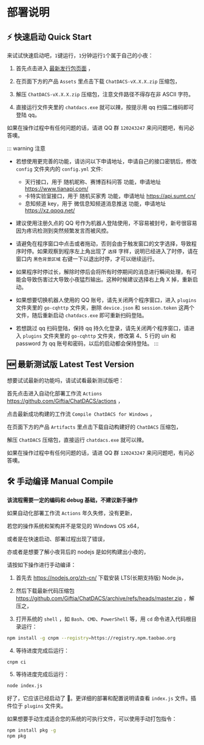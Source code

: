 # 部署说明

## ⚡️ 快速启动 Quick Start

来试试快速启动吧，`1`键运行，`1`分钟运行`1`个属于自己的小夜：

1. 首先点击进入 [最新发行包页面](https://github.com/Giftia/ChatDACS/releases/latest) ，

2. 在页面下方的产品 `Assets` 里点击下载 `ChatDACS-vX.X.X.zip` 压缩包，

3. 解压 `ChatDACS-vX.X.X.zip` 压缩包，注意文件路径不得存在非 ASCII 字符。

4. 直接运行文件夹里的 `chatdacs.exe` 就可以辣，按提示用 qq 扫描二维码即可登陆 qq。

如果在操作过程中有任何问题的话，请进 QQ 群 `120243247` 来问问题吧，有问必答噢。

::: warning 注意
- 若想使用更完善的功能，请访问以下申请地址，申请自己的接口密钥后，修改 `config` 文件夹内的 `config.yml` 文件:

  - 天行接口，用于 随机昵称、赛博百科问答 功能，申请地址 https://www.tianapi.com/
  - 卡特实验室接口，用于 随机买家秀 功能，申请地址 https://api.sumt.cn/
  - 息知频道 key，用于 微信息知频道消息推送 功能，申请地址 https://xz.qqoq.net/

- 建议使用注册久点的 QQ 号作为机器人登陆使用，不容易被封号，新号很容易因为疼讯检测到突然频繁发言而被风控。

- 请避免在程序窗口中点击或者拖动，否则会由于触发窗口的文字选择，导致程序时停。如果观察到程序左上角出现了 `选择` 字样，说明已经进入了时停，请在窗口内 `黑色背景区域` 右键一下以退出时停，才可以继续运行。

- 如果程序时停过长，解除时停后会将所有时停期间的消息进行瞬间处理，有可能会导致伤害过大导致小夜猛烈输出。这种时候建议选择右上角 X 掉，重新启动。

- 如果想要切换机器人使用的 QQ 账号，请先关闭两个程序窗口，进入 `plugins` 文件夹里的 `go-cqhttp` 文件夹，删除 `device.json` 和 `session.token` 这两个文件，随后重新启动 `chatdacs.exe` 即可重新扫码登陆。

- 若想跳过 qq 扫码登陆，保持 qq 持久化登录，请先关闭两个程序窗口，请进入 `plugins` 文件夹里的 `go-cqhttp` 文件夹，修改第 4、5 行的 uin 和 password 为 qq 账号和密码，以后的启动都会保持登陆。
:::

## 🆕 最新测试版 Latest Test Version

想要试试最新的功能吗，请试试看最新测试版吧：

首先点击进入自动化部署工作流 `Actions` https://github.com/Giftia/ChatDACS/actions ，

点击最新成功构建的工作流 `Compile ChatDACS for Windows` ，

在页面下方的产品 `Artifacts` 里点击下载自动构建好的 `ChatDACS` 压缩包，

解压 `ChatDACS` 压缩包，直接运行 `chatdacs.exe` 就可以辣。

如果在操作过程中有任何问题的话，请进 QQ 群 `120243247` 来问问题吧，有问必答噢。

## 🛠 手动编译 Manual Compile

**该流程需要一定的编码和 debug 基础，不建议新手操作**

如果自动化部署工作流 `Actions` 年久失修，没有更新，

若您的操作系统和架构并不是常见的 Windows OS x64，

或者是在快速启动、部署过程出现了错误，

亦或者是想要了解小夜背后的 nodejs 是如何构建出小夜的，

请按如下操作进行手动编译：

1. 首先去 https://nodejs.org/zh-cn/ 下载安装 LTS(长期支持版) Node.js，

2. 然后下载最新代码压缩包 https://github.com/Giftia/ChatDACS/archive/refs/heads/master.zip ，解压之，

3. 打开系统的 `shell` ，如 `Bash`、`CMD`、`PowerShell` 等，用 `cd` 命令进入代码根目录运行：

```bash
npm install -g cnpm --registry=https://registry.npm.taobao.org
```

4. 等待进度完成后运行：

```bash
cnpm ci
```

5. 等待进度完成后运行：

```bash
node index.js
```

好了，它应该已经启动了 🎉。更详细的部署和配置说明请查看 `index.js` 文件。插件位于 `plugins` 文件夹。

如果想要手动生成适合您的系统的可执行文件，可以使用手动打包指令：

```bash
npm install pkg -g
npm pkg
```
